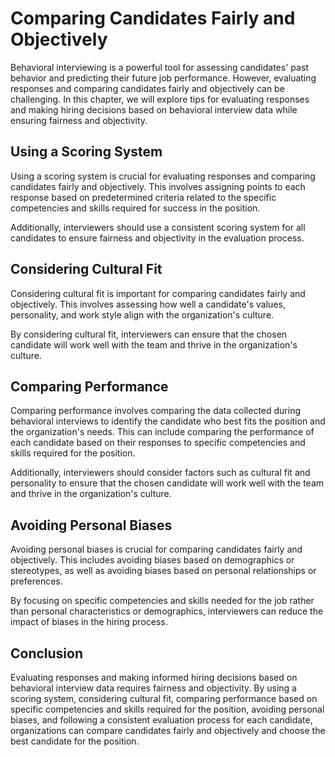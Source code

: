 Comparing Candidates Fairly and Objectively
========================================================================================================

Behavioral interviewing is a powerful tool for assessing candidates' past behavior and predicting their future job performance. However, evaluating responses and comparing candidates fairly and objectively can be challenging. In this chapter, we will explore tips for evaluating responses and making hiring decisions based on behavioral interview data while ensuring fairness and objectivity.

Using a Scoring System
----------------------

Using a scoring system is crucial for evaluating responses and comparing candidates fairly and objectively. This involves assigning points to each response based on predetermined criteria related to the specific competencies and skills required for success in the position.

Additionally, interviewers should use a consistent scoring system for all candidates to ensure fairness and objectivity in the evaluation process.

Considering Cultural Fit
------------------------

Considering cultural fit is important for comparing candidates fairly and objectively. This involves assessing how well a candidate's values, personality, and work style align with the organization's culture.

By considering cultural fit, interviewers can ensure that the chosen candidate will work well with the team and thrive in the organization's culture.

Comparing Performance
---------------------

Comparing performance involves comparing the data collected during behavioral interviews to identify the candidate who best fits the position and the organization's needs. This can include comparing the performance of each candidate based on their responses to specific competencies and skills required for the position.

Additionally, interviewers should consider factors such as cultural fit and personality to ensure that the chosen candidate will work well with the team and thrive in the organization's culture.

Avoiding Personal Biases
------------------------

Avoiding personal biases is crucial for comparing candidates fairly and objectively. This includes avoiding biases based on demographics or stereotypes, as well as avoiding biases based on personal relationships or preferences.

By focusing on specific competencies and skills needed for the job rather than personal characteristics or demographics, interviewers can reduce the impact of biases in the hiring process.

Conclusion
----------

Evaluating responses and making informed hiring decisions based on behavioral interview data requires fairness and objectivity. By using a scoring system, considering cultural fit, comparing performance based on specific competencies and skills required for the position, avoiding personal biases, and following a consistent evaluation process for each candidate, organizations can compare candidates fairly and objectively and choose the best candidate for the position.
